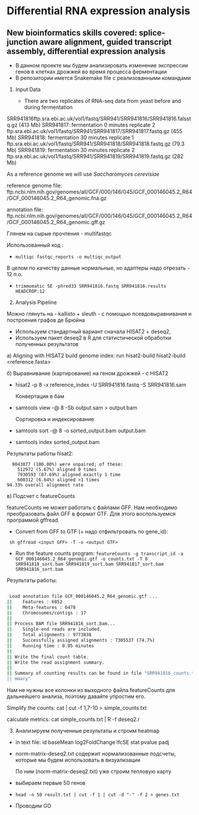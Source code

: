 
# Differential RNA expression analysis

## New bioinformatics skills covered: splice-junction aware alignment, guided transcript assembly, differential expression analysis

- В данном проекте мы будем анализировать изменение экспрессии генов в клетках дрожжей во время процесса ферментации
- В репозитории имется Snakemake file с реализованными командами

1) Input Data

   - There are two replicates of RNA-seq data from yeast before and during fermentation

SRR941816ftp.sra.ebi.ac.uk/vol1/fastq/SRR941/SRR941816/SRR941816.falsstq.gz (413 Mb)
SRR941817: fermentation 0 minutes replicate 2 
ftp.sra.ebi.ac.uk/vol1/fastq/SRR941/SRR941817/SRR941817.fastq.gz (455 Mb)
SRR941818: fermentation 30 minutes replicate 1 ftp.sra.ebi.ac.uk/vol1/fastq/SRR941/SRR941818/SRR941818.fastq.gz (79.3 Mb)
SRR941819: fermentation 30 minutes replicate 2 ftp.sra.ebi.ac.uk/vol1/fastq/SRR941/SRR941819/SRR941819.fastq.gz (282 Mb)

As a reference genome we will use *Saccharomyces cerevisiae*

reference genome file: 
ftp.ncbi.nlm.nih.gov/genomes/all/GCF/000/146/045/GCF_000146045.2_R64/GCF_000146045.2_R64_genomic.fna.gz

annotation file:
ftp.ncbi.nlm.nih.gov/genomes/all/GCF/000/146/045/GCF_000146045.2_R64/GCF_000146045.2_R64_genomic.gff.gz

Глянем на сырые прочтения - multifastqc

Использованный код : 
 - ```multiqc fastqc_reports -o multiqc_output```

В целом по качеству данные нормальные, но адаптеры надо отрезать - 12 п.о.
- ```trimmomatic SE -phred33 SRR941816.fastq SRR941816.results HEADCROP:12```

2) Analysis Pipeline

Можно глянуть на - kallisto + sleuth - с помощью псевдовыравнивания и построения графов де Брюйна

- Используем стандартный вариант сначала HISAT2 + deseq2,
- Используем пакет deseq2 в R для статистической обработки полученных результатов

a)  Aligning with HISAT2
build genome index:
run hisat2-build
hisat2-build <reference.fasta> <genome index>


б) Выравнивание (картирование) на геном дрожжей  - с HISAT2

- hisat2 -p 8 -x reference_index -U SRR941816.fastq -S SRR941816.sam

  Конвертация в бам
- samtools view -@ 8 -Sb output.sam > output.bam

  Сортировка и индексирование
  
- samtools sort -@ 8 -o sorted_output.bam output.bam
- samtools index sorted_output.bam

Результаты работы hisat2:

```9043877 reads; of these:
  9043877 (100.00%) were unpaired; of these:
    512972 (5.67%) aligned 0 times
    7930593 (87.69%) aligned exactly 1 time
    600312 (6.64%) aligned >1 times
94.33% overall alignment rate
```

в) Подсчет с  featureCounts

featureCounts не может работать с файлами GFF. Нам необходимо преобразовать файл GFF в формат GTF. Для этого  воспользуемся программой gffread. 

- Convert from GFF to GTF (+ надо отфильтровать по gene_id):

``` sh gffread <input GFF> -T -o <output GTF>```

- Run the feature counts program:
```featureCounts -g transcript_id -a GCF_000146045.2_R64_genomic.gtf -o counts.txt -T 8  SRR941818_sort.bam SRR941819_sort.bam SRR941817_sort.bam SRR941816_sort.bam```

Результаты работы:

```sh 

 Load annotation file GCF_000146045.2_R64_genomic.gtf ...                   ||
||    Features : 6852                                                         ||
||    Meta-features : 6478                                                    ||
||    Chromosomes/contigs : 17                                                ||
||                                                                            ||
|| Process BAM file SRR941816_sort.bam...                                     ||
||    Single-end reads are included.                                          ||
||    Total alignments : 9773838                                              ||
||    Successfully assigned alignments : 7305537 (74.7%)                      ||
||    Running time : 0.05 minutes                                             ||
||                                                                            ||
|| Write the final count table.                                               ||
|| Write the read assignment summary.                                         ||
||                                                                            ||
|| Summary of counting results can be found in file "SRR941816_counts.txt.su  ||
|| mmary" 

```

Нам не нужны все колонки из выходного файла featureCounts для дальнейшего анализа, поэтому давайте упростим его.

Simplify the counts:
cat <output file from featureCounts> | cut -f 1,7-10 > simple_counts.txt

calculate metrics:
cat simple_counts.txt | R -f deseq2.r

3) Анализируем полученные результаты и строим heatmap 

- in text file: id	baseMean	log2FoldChange	lfcSE	stat	pvalue	padj
- norm-matrix-deseq2.txt содержит нормализованные подсчеты, которые мы будем использовать в визуализации

  По ним (norm-matrix-deseq2.txt) уже строим тепловую карту
- выбираем первые 50 генов
- ```head -n 50 result.txt | cut -f 1 | cut -d "-" -f 2 > genes.txt```
- Проводим GO







